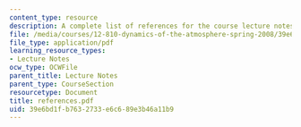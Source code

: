 ```yaml
---
content_type: resource
description: A complete list of references for the course lecture notes.
file: /media/courses/12-810-dynamics-of-the-atmosphere-spring-2008/39e6bd1fb7632733e6c689e3b46a11b9_references.pdf
file_type: application/pdf
learning_resource_types:
- Lecture Notes
ocw_type: OCWFile
parent_title: Lecture Notes
parent_type: CourseSection
resourcetype: Document
title: references.pdf
uid: 39e6bd1f-b763-2733-e6c6-89e3b46a11b9
---
```

